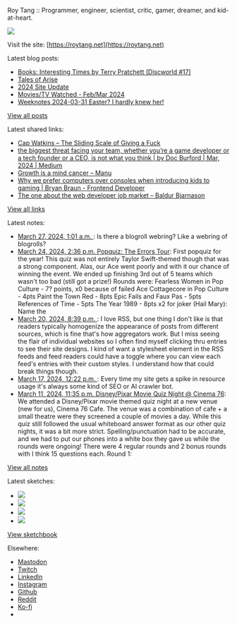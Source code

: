 Roy Tang :: Programmer, engineer, scientist, critic, gamer, dreamer, and kid-at-heart.

![](https://roytang.net/static/img/profile.jpg)

Visit the site: [https://roytang.net](https://roytang.net)

Latest blog posts:

- [Books: Interesting Times by Terry Pratchett (Discworld #17)](https://roytang.net/2024/04/interesting-times/)
- [Tales of Arise](https://roytang.net/2024/04/tales-of-arise/)
- [2024 Site Update](https://roytang.net/2024/04/2024-site-update/)
- [Movies/TV Watched - Feb/Mar 2024](https://roytang.net/2024/04/movies-tv-feb-mar-2024/)
- [Weeknotes 2024-03-31 Easter? I hardly knew her!](https://roytang.net/2024/03/weeknotes-03-31/)

[View all posts](https://roytang.net/blog)

Latest shared links:

- [Cap Watkins – The Sliding Scale of Giving a Fuck](https://roytang.net/2024/04/4a89cb4e5cafafd15e10a92b63c84178/)
- [the biggest threat facing your team, whether you’re a game developer or a tech founder or a CEO, is not what you think | by Doc Burford | Mar, 2024 | Medium](https://roytang.net/2024/04/c9c63e84d28ba0fb12e9c9f546fc27d5/)
- [Growth is a mind cancer – Manu](https://roytang.net/2024/04/779ff06eea062c887009ae931bd81855/)
- [Why we prefer computers over consoles when introducing kids to gaming |  Bryan Braun - Frontend Developer](https://roytang.net/2024/04/cf1a11999b326ef8aaa822e259010768/)
- [The one about the web developer job market – Baldur Bjarnason](https://roytang.net/2024/04/3c8ee18958aa6055e458350dfb121497/)

[View all links](https://roytang.net/links)

Latest notes:

- [March 27, 2024, 1:01 a.m. ](https://roytang.net/2024/03/112163062709737584/): Is there a blogroll webring? Like a webring of blogrolls?
- [March 24, 2024, 2:36 p.m. Popquiz: The Errors Tour](https://roytang.net/2024/03/popquiz-errors/): First popquiz for the year! This quiz was not entirely Taylor Swift-themed though that was a strong component. Alas, our Ace went poorly and with it our chance of winning the event. We ended up finishing 3rd out of 5 teams which wasn&#x27;t too bad (still got a prize!) Rounds were: Fearless Women in Pop Culture - 7? points, x0 because of failed Ace Cottagecore in Pop Culture - 4pts Paint the Town Red - 8pts Epic Fails and Faux Pas - 5pts References of Time - 5pts The Year 1989 - 8pts x2 for joker (Hail Mary): Name the
- [March 20, 2024, 8:39 p.m. ](https://roytang.net/2024/03/112128055412962771/): I love RSS, but one thing I don&#x27;t like is that readers typically homogenize the appearance of posts from different sources, which is fine that&#x27;s how aggregators work. But I miss seeing the flair of individual websites so I often find myself clicking thru entries to see their site designs. I kind of want a stylesheet element in the RSS feeds and feed readers could have a toggle where you can view each feed&#x27;s entries with their custom styles. I understand how that could break things though.
- [March 17, 2024, 12:22 p.m. ](https://roytang.net/2024/03/112109114270806968/): Every time my site gets a spike in resource usage it&#x27;s always some kind of SEO or AI crawler bot.
- [March 11, 2024, 11:35 p.m. Disney/Pixar Movie Quiz Night @ Cinema 76](https://roytang.net/2024/03/cinema76-disney/): We attended a Disney/Pixar movie themed quiz night at a new venue (new for us), Cinema 76 Cafe. The venue was a combination of cafe + a small theatre were they screened a couple of movies a day. While this quiz still followed the usual whiteboard answer format as our other quiz nights, it was a bit more strict. Spelling/punctuation had to be accurate, and we had to put our phones into a white box they gave us while the rounds were ongoing! There were 4 regular rounds and 2 bonus rounds with I think 15 questions each. Round 1:

[View all notes](https://roytang.net/notes)

Latest sketches:


- ![](https://roytang.net/media/cache/c3/52/c3524701d7d18fa2b6b280d4437c7ba1.jpg)
- ![](https://roytang.net/media/cache/b8/6e/b86e3f7c5db451a5bf40260cdf52e2c0.jpg)
- ![](https://roytang.net/media/cache/09/11/09119bc377da2a1bf7e9d18251a6b7a6.jpg)
- ![](https://roytang.net/media/cache/3c/7d/3c7d410c1cd355b7897272dd51e3b61a.jpg)

[View sketchbook](https://roytang.net/albums/sketchbook)


Elsewhere:

- [Mastodon](https://indieweb.social/@roytang)
- [Twitch](https://twitch.tv/twitchyroy)
- [LinkedIn](https://www.linkedin.com/in/roytang)
- [Instagram](https://instagram.com/roytang0400)
- [Github](https://github.com/roytang)
- [Reddit](https://reddit.com/u/hungryroy)
- [Ko-fi](https://ko-fi.com/roytang)
- [](mailto:hello@roytang.net)